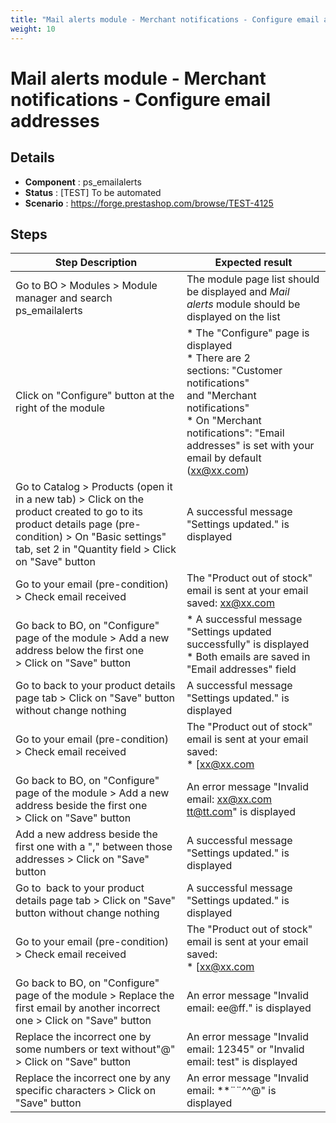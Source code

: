 ```yaml
---
title: "Mail alerts module - Merchant notifications - Configure email addresses"
weight: 10
---
```


# Mail alerts module - Merchant notifications - Configure email addresses
## Details
* **Component** : ps_emailalerts
* **Status** : [TEST] To be automated
* **Scenario** : https://forge.prestashop.com/browse/TEST-4125

## Steps
| Step Description | Expected result |
| ----- | ----- |
| Go to BO > Modules > Module manager and search ps_emailalerts | The module page list should be displayed and *Mail alerts* module should be displayed on the list |
| Click on "Configure" button at the right of the module | * The "Configure" page is displayed<br> * There are 2 sections: "Customer notifications" and "Merchant notifications"<br> * On "Merchant notifications": "Email addresses" is set with your email by default (xx@xx.com) |
| Go to Catalog > Products (open it in a new tab) > Click on the product created to go to its product details page (pre-condition) > On "Basic settings" tab, set 2 in "Quantity field > Click on "Save" button | A successful message "Settings updated." is displayed |
| Go to your email (pre-condition) > Check email received | The "Product out of stock" email is sent at your email saved: xx@xx.com |
| Go back to BO, on "Configure" page of the module > Add a new address below the first one > Click on "Save" button | * A successful message "Settings updated successfully" is displayed<br> * Both emails are saved in "Email addresses" field |
| Go to back to your product details page tab > Click on "Save" button without change nothing | A successful message "Settings updated." is displayed |
| Go to your email (pre-condition) > Check email received | The "Product out of stock" email is sent at your email saved: <br> * [xx@xx.com|mailto:xx@xx.com]<br> * tt@tt.com |
| Go back to BO, on "Configure" page of the module > Add a new address beside the first one > Click on "Save" button | An error message "Invalid email: xx@xx.com tt@tt.com" is displayed |
| Add a new address beside the first one with a "," between those addresses > Click on "Save" button | A successful message "Settings updated." is displayed |
| Go to  back to your product details page tab > Click on "Save" button without change nothing | A successful message "Settings updated." is displayed |
| Go to your email (pre-condition) > Check email received | The "Product out of stock" email is sent at your email saved: <br> * [xx@xx.com|mailto:xx@xx.com]<br> * tt@tt.com |
| Go back to BO, on "Configure" page of the module > Replace the first email by another incorrect one > Click on "Save" button | An error message "Invalid email: ee@ff." is displayed |
| Replace the incorrect one by some numbers or text without"@" > Click on "Save" button | An error message "Invalid email: 12345" or "Invalid email: test" is displayed |
| Replace the incorrect one by any specific characters > Click on "Save" button | An error message "Invalid email: **¨¨^^@" is displayed |